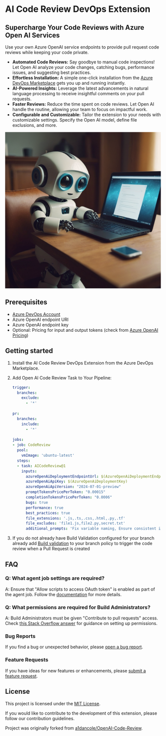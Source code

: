 # AI Code Review DevOps Extension

## Supercharge Your Code Reviews with Azure Open AI Services

Use your own Azure OpenAI service endpoints to provide pull request code reviews while keeping your code private.

- **Automated Code Reviews:** Say goodbye to manual code inspections! Let Open AI analyze your code changes, catching bugs, performance issues, and suggesting best practices.
- **Effortless Installation:** A simple one-click installation from the [Azure DevOps Marketplace]([https://marketplace.visualstudio.com/azuredevops](https://marketplace.visualstudio.com/items?itemName=AidanCole.oaicr)) gets you up and running instantly.
- **AI-Powered Insights:** Leverage the latest advancements in natural language processing to receive insightful comments on your pull requests.
- **Faster Reviews:** Reduce the time spent on code reviews. Let Open AI handle the routine, allowing your team to focus on impactful work.
- **Configurable and Customizable:** Tailor the extension to your needs with customizable settings. Specify the Open AI model, define file exclusions, and more.

![](images/ai-review-buddy-640.png)

## Prerequisites

- [Azure DevOps Account](https://dev.azure.com/)
- Azure OpenAI endpoint URI
- Azure OpenAI endpoint key
- Optional: Pricing for input and output tokens (check from [Azure OpenAI Pricing](https://azure.microsoft.com/en-us/pricing/details/cognitive-services/openai-service/#pricing))

## Getting started

1. Install the AI Code Review DevOps Extension from the Azure DevOps Marketplace.
2. Add Open AI Code Review Task to Your Pipeline:

   ```yaml
   trigger:
     branches:
       exclude:
         - '*'

   pr:
     branches:
       include:
         - '*'

   jobs:
   - job: CodeReview
     pool:
       vmImage: 'ubuntu-latest'
     steps:
     - task: AICodeReview@1
       inputs:
         azureOpenAiDeploymentEndpointUrl: $(AzureOpenAiDeploymentEndpoint)
         azureOpenAiApiKey: $(AzureOpenAiDeploymentKey)
         azureOpenAiApiVersion: "2024-07-01-preview"
         promptTokensPricePerToken: "0.00015"
         completionTokensPricePerToken: "0.0006"
         bugs: true
         performance: true
         best_practices: true
         file_extensions: '.js,.ts,.css,.html,.py,.tf'
         file_excludes: 'file1.js,file2.py,secret.txt'
         additional_prompts: 'Fix variable naming, Ensure consistent indentation, Review error handling approach'`
   
3. If you do not already have Build Validation configured for your branch already add [Build validation](https://learn.microsoft.com/en-us/azure/devops/repos/git/branch-policies?view=azure-devops&tabs=browser#build-validation) to your branch policy to trigger the code review when a Pull Request is created

## FAQ

### Q: What agent job settings are required?

A: Ensure that "Allow scripts to access OAuth token" is enabled as part of the agent job. Follow the [documentation](https://learn.microsoft.com/en-us/azure/devops/pipelines/build/options?view=azure-devops#allow-scripts-to-access-the-oauth-token) for more details.

### Q: What permissions are required for Build Administrators?

A: Build Administrators must be given "Contribute to pull requests" access. Check [this Stack Overflow answer](https://stackoverflow.com/a/57985733) for guidance on setting up permissions.

### Bug Reports

If you find a bug or unexpected behavior, please [open a bug report](https://github.com/tlaukkanen/azure-devops-ai-code-review/issues/new?assignees=&labels=bug&template=bug_report.md&title=).

### Feature Requests

If you have ideas for new features or enhancements, please [submit a feature request](https://github.com/tlaukkanen/azure-devops-ai-code-review/issues/new?assignees=&labels=enhancement&template=feature_request.md&title=).

## License

This project is licensed under the [MIT License](LICENSE).

If you would like to contribute to the development of this extension, please follow our contribution guidelines.

Project was originally forked from [a1dancole/OpenAI-Code-Review](https://github.com/a1dancole/OpenAI-Code-Review).
